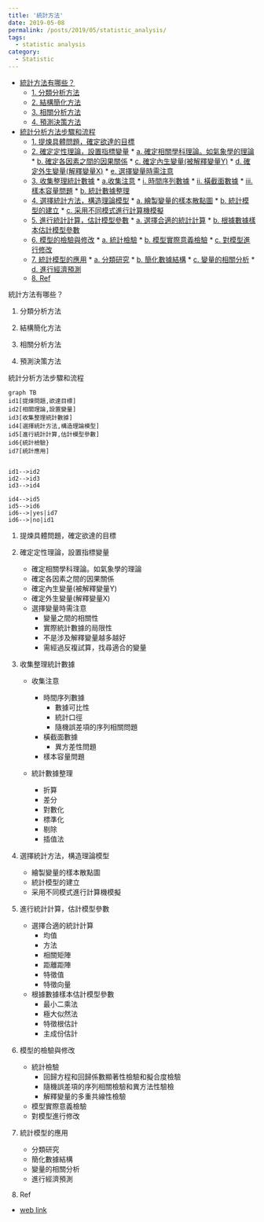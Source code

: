 ```yaml
---
title: '統計方法'
date: 2019-05-08
permalink: /posts/2019/05/statistic_analysis/
tags:
  - statistic analysis
category:
  - Statistic
---
```

<!-- @import "[TOC]" {cmd="toc" depthFrom=1 depthTo=6 orderedList=false} -->

<!-- code_chunk_output -->

* [統計方法有哪些？](#統計方法有哪些)
	* [1. 分類分析方法](#1-分類分析方法)
	* [2. 結構簡化方法](#2-結構簡化方法)
	* [3. 相關分析方法](#3-相關分析方法)
	* [4. 預測決策方法](#4-預測決策方法)
* [統計分析方法步驟和流程](#統計分析方法步驟和流程)
	* [1. 提煉具體問題，確定欲達的目標](#1-提煉具體問題確定欲達的目標)
	* [2. 確定定性理論，設置指標變量](#2-確定定性理論設置指標變量)
			* [a. 確定相關學科理論。如氣象學的理論](#a-確定相關學科理論-如氣象學的理論)
			* [b. 確定各因素之間的因果關係](#b-確定各因素之間的因果關係)
			* [c. 確定內生變量(被解釋變量Y)](#c-確定內生變量被解釋變量y)
			* [d. 確定外生變量(解釋變量X)](#d-確定外生變量解釋變量x)
			* [e. 選擇變量時需注意](#e-選擇變量時需注意)
	* [3. 收集整理統計數據](#3-收集整理統計數據)
			* [a.收集注意](#a收集注意)
				* [i. 時間序列數據](#i-時間序列數據)
				* [ii. 橫截面數據](#ii-橫截面數據)
				* [iii. 樣本容量問題](#iii-樣本容量問題)
			* [b. 統計數據整理](#b-統計數據整理)
	* [4. 選擇統計方法，構造理論模型](#4-選擇統計方法構造理論模型)
			* [a. 繪製變量的樣本散點圖](#a-繪製變量的樣本散點圖)
			* [b. 統計模型的建立](#b-統計模型的建立)
			* [c. 采用不同模式進行計算機模擬](#c-采用不同模式進行計算機模擬)
	* [5. 進行統計計算，估計模型參數](#5-進行統計計算估計模型參數)
			* [a. 選擇合適的統計計算](#a-選擇合適的統計計算)
			* [b. 根據數據樣本估計模型參數](#b-根據數據樣本估計模型參數)
	* [6. 模型的檢驗與修改](#6-模型的檢驗與修改)
			* [a. 統計檢驗](#a-統計檢驗)
			* [b. 模型實際意義檢驗](#b-模型實際意義檢驗)
			* [c. 對模型進行修改](#c-對模型進行修改)
	* [7. 統計模型的應用](#7-統計模型的應用)
			* [a. 分類研究](#a-分類研究)
			* [b. 簡化數據結構](#b-簡化數據結構)
			* [c. 變量的相關分析](#c-變量的相關分析)
			* [d. 進行經濟預測](#d-進行經濟預測)
	* [8. Ref](#8-ref)

<!-- /code_chunk_output -->


統計方法有哪些？
 1. 分類分析方法

 2. 結構簡化方法

 3. 相關分析方法

 4. 預測決策方法

統計分析方法步驟和流程

```mermaid
graph TB
id1[提煉問題,欲達目標]
id2[相關理論,設置變量]
id3[收集整理統計數據]
id4[選擇統計方法,構造理論模型]
id5[進行統計計算,估計模型參數]
id6{統計檢驗}
id7[統計應用]


id1-->id2
id2-->id3
id3-->id4

id4-->id5
id5-->id6
id6-->|yes|id7
id6-->|no|id1

```

1. 提煉具體問題，確定欲達的目標
2. 確定定性理論，設置指標變量
	- 確定相關學科理論。如氣象學的理論
	- 確定各因素之間的因果關係
	- 確定內生變量(被解釋變量Y)
	- 確定外生變量(解釋變量X)
	- 選擇變量時需注意
    	- 變量之間的相關性
    	- 實際統計數據的局限性
    	- 不是涉及解釋變量越多越好
    	- 需經過反複試算，找尋適合的變量
3. 收集整理統計數據
   - 收集注意
     - 時間序列數據
       - 數據可比性
       - 統計口徑
       - 隨機誤差項的序列相關問題
     - 橫截面數據
       - 異方差性問題
     - 樣本容量問題

   - 統計數據整理
     - 折算
     - 差分
     - 對數化
     - 標準化
     - 剔除
     - 插值法

4. 選擇統計方法，構造理論模型
   - 繪製變量的樣本散點圖
   - 統計模型的建立
   - 采用不同模式進行計算機模擬

5. 進行統計計算，估計模型參數
   - 選擇合適的統計計算
     - 均值
     - 方法
     - 相關矩陣
     - 距離距陣
     - 特徵值
     - 特徵向量
   - 根據數據樣本估計模型參數
     - 最小二乘法
     - 極大似然法
     - 特徵根估計
     - 主成份估計

6. 模型的檢驗與修改
   - 統計檢驗
     - 回歸方程和回歸係數顯著性檢驗和擬合度檢驗
     - 隨機誤差項的序列相關檢驗和異方法性驗檢
     - 解釋變量的多重共線性檢驗
   - 模型實際意義檢驗
   - 對模型進行修改

7. 統計模型的應用
   - 分類研究
   - 簡化數據結構
   - 變量的相關分析
   - 進行經濟預測


 8. Ref
- [web link](https://wenku.baidu.com/view/908c908f998fcc22bdd10d16.html)





